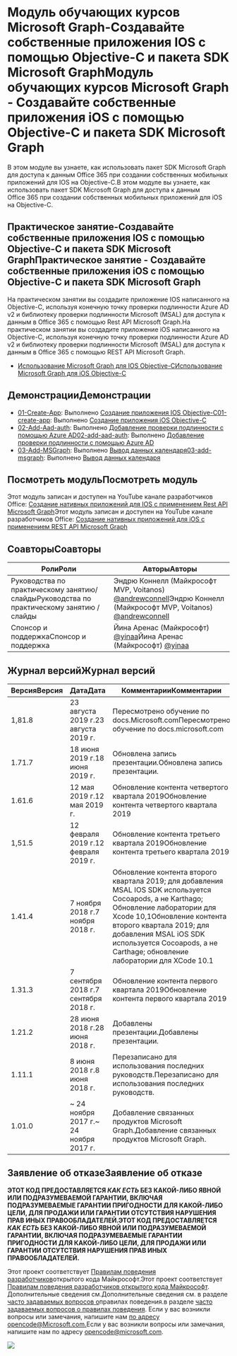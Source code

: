 # <a name="---microsoft-graph------ios---objective-c---sdk-microsoft-graph"></a><span data-ttu-id="3baf7-101">Модуль обучающих курсов Microsoft Graph-Создавайте собственные приложения IOS с помощью Objective-C и пакета SDK Microsoft Graph</span><span class="sxs-lookup"><span data-stu-id="3baf7-101">Модуль обучающих курсов Microsoft Graph - Создавайте собственные приложения iOS с помощью Objective-C и пакета SDK Microsoft Graph</span></span>

<span data-ttu-id="3baf7-102">В этом модуле вы узнаете, как использовать пакет SDK Microsoft Graph для доступа к данным Office 365 при создании собственных мобильных приложений для IOS на Objective-C.</span><span class="sxs-lookup"><span data-stu-id="3baf7-102">В этом модуле вы узнаете, как использовать пакет SDK Microsoft Graph для доступа к данным Office 365 при создании собственных мобильных приложений для iOS на Objective-C.</span></span>

## <a name="-------ios---objective-c---sdk-microsoft-graph"></a><span data-ttu-id="3baf7-103">Практическое занятие-Создавайте собственные приложения IOS с помощью Objective-C и пакета SDK Microsoft Graph</span><span class="sxs-lookup"><span data-stu-id="3baf7-103">Практическое занятие - Создавайте собственные приложения iOS с помощью Objective-C и пакета SDK Microsoft Graph</span></span>

<span data-ttu-id="3baf7-104">На практическом занятии вы создадите приложение IOS написанного на Objective-C, используя конечную точку проверки подлинности Azure AD v2 и библиотеку проверки подлинности Microsoft (MSAL) для доступа к данным в Office 365 с помощью Rest API Microsoft Graph.</span><span class="sxs-lookup"><span data-stu-id="3baf7-104">На практическом занятии вы создадите приложение iOS написанного на Objective-C, используя конечную точку проверки подлинности Azure AD v2 и библиотеку проверки подлинности Microsoft (MSAL) для доступа к данным в Office 365 с помощью REST API Microsoft Graph.</span></span>

- [<span data-ttu-id="3baf7-105">Использование Microsoft Graph для IOS Objective-C</span><span class="sxs-lookup"><span data-stu-id="3baf7-105">Использование Microsoft Graph для iOS Objective-C</span></span>](https://docs.microsoft.com/graph/tutorials/ios-objectivec)

## <a name=""></a><span data-ttu-id="3baf7-106">Демонстрации</span><span class="sxs-lookup"><span data-stu-id="3baf7-106">Демонстрации</span></span>

- <span data-ttu-id="3baf7-107">[01-Create-App](demos/01-create-app): Выполнено [Создание приложения IOS Objective-C](https://docs.microsoft.com/graph/tutorials/ios-objectivec?tutorial-step=1)</span><span class="sxs-lookup"><span data-stu-id="3baf7-107">[01-create-app](demos/01-create-app): Выполнено [Создание приложения iOS Objective-C](https://docs.microsoft.com/graph/tutorials/ios-objectivec?tutorial-step=1)</span></span>
- <span data-ttu-id="3baf7-108">[02-Add-Aad-auth](demos/02-add-aad-auth): Выполнено [Добавление проверки подлинности с помощью Azure AD](https://docs.microsoft.com/graph/tutorials/ios-objectivec?tutorial-step=3)</span><span class="sxs-lookup"><span data-stu-id="3baf7-108">[02-add-aad-auth](demos/02-add-aad-auth): Выполнено [Добавление проверки подлинности с помощью Azure AD](https://docs.microsoft.com/graph/tutorials/ios-objectivec?tutorial-step=3)</span></span>
- <span data-ttu-id="3baf7-109">[03-Add-MSGraph](demos/03-add-msgraph): Выполнено [Вывод данных календаря](https://docs.microsoft.com/graph/tutorials/ios-objectivec?tutorial-step=4)</span><span class="sxs-lookup"><span data-stu-id="3baf7-109">[03-add-msgraph](demos/03-add-msgraph): Выполнено [Вывод данных календаря](https://docs.microsoft.com/graph/tutorials/ios-objectivec?tutorial-step=4)</span></span>

## <a name="-"></a><span data-ttu-id="3baf7-110">Посмотреть модуль</span><span class="sxs-lookup"><span data-stu-id="3baf7-110">Посмотреть модуль</span></span>

<span data-ttu-id="3baf7-111">Этот модуль записан и доступен на YouTube канале разработчиков Office: [Создание нативных приложений для IOS с применением Rest API Microsoft Graph](https://youtu.be/Gg8Qy1Dqyzw)</span><span class="sxs-lookup"><span data-stu-id="3baf7-111">Этот модуль записан и доступен на YouTube канале разработчиков Office: [Создание нативных приложений для iOS с применением REST API Microsoft Graph](https://youtu.be/Gg8Qy1Dqyzw)</span></span>

## <a name=""></a><span data-ttu-id="3baf7-112">Соавторы</span><span class="sxs-lookup"><span data-stu-id="3baf7-112">Соавторы</span></span>

| <span data-ttu-id="3baf7-113">Роли</span><span class="sxs-lookup"><span data-stu-id="3baf7-113">Роли</span></span> | <span data-ttu-id="3baf7-114">Авторы</span><span class="sxs-lookup"><span data-stu-id="3baf7-114">Авторы</span></span> |
| -------------------- | ------------------------------------------------------------------------------------- |
| <span data-ttu-id="3baf7-115">Руководства по практическому занятию/слайды</span><span class="sxs-lookup"><span data-stu-id="3baf7-115">Руководства по практическому занятию / слайды</span></span> | <span data-ttu-id="3baf7-116">Эндрю Коннелл (Майкрософт MVP, Voitanos) [@andrewconnell](//github.com/andrewconnell)</span><span class="sxs-lookup"><span data-stu-id="3baf7-116">Эндрю Коннелл (Майкрософт MVP, Voitanos) [@andrewconnell](//github.com/andrewconnell)</span></span> |
| <span data-ttu-id="3baf7-117">Спонсор и поддержка</span><span class="sxs-lookup"><span data-stu-id="3baf7-117">Спонсор и поддержка</span></span> | <span data-ttu-id="3baf7-118">Йина Аренас (Майкрософт) [@yinaa](//github.com/yinaa)</span><span class="sxs-lookup"><span data-stu-id="3baf7-118">Йина Аренас (Майкрософт) [@yinaa](//github.com/yinaa)</span></span> |

## <a name="-"></a><span data-ttu-id="3baf7-119">Журнал версий</span><span class="sxs-lookup"><span data-stu-id="3baf7-119">Журнал версий</span></span>

| <span data-ttu-id="3baf7-120">Версия</span><span class="sxs-lookup"><span data-stu-id="3baf7-120">Версия</span></span> | <span data-ttu-id="3baf7-121">Дата</span><span class="sxs-lookup"><span data-stu-id="3baf7-121">Дата</span></span> | <span data-ttu-id="3baf7-122">Комментарии</span><span class="sxs-lookup"><span data-stu-id="3baf7-122">Комментарии</span></span> |
| ------- | ------------------ | ------------------------------------------------------------------------------------------------------------------------------------ |
| <span data-ttu-id="3baf7-123">1,8</span><span class="sxs-lookup"><span data-stu-id="3baf7-123">1.8</span></span> | <span data-ttu-id="3baf7-124">23 августа 2019 г.</span><span class="sxs-lookup"><span data-stu-id="3baf7-124">23 августа 2019 г.</span></span> | <span data-ttu-id="3baf7-125">Пересмотрено обучение по docs.Microsoft.com</span><span class="sxs-lookup"><span data-stu-id="3baf7-125">Пересмотрено обучение по docs.microsoft.com</span></span> |
| <span data-ttu-id="3baf7-126">1.7</span><span class="sxs-lookup"><span data-stu-id="3baf7-126">1.7</span></span> | <span data-ttu-id="3baf7-127">18 июня 2019 г.</span><span class="sxs-lookup"><span data-stu-id="3baf7-127">18 июня 2019 г.</span></span> | <span data-ttu-id="3baf7-128">Обновлена запись презентации.</span><span class="sxs-lookup"><span data-stu-id="3baf7-128">Обновлена запись презентации.</span></span> |
| <span data-ttu-id="3baf7-129">1.6</span><span class="sxs-lookup"><span data-stu-id="3baf7-129">1.6</span></span> | <span data-ttu-id="3baf7-130">12 мая 2019 г.</span><span class="sxs-lookup"><span data-stu-id="3baf7-130">12 мая 2019 г.</span></span> | <span data-ttu-id="3baf7-131">Обновление контента четвертого квартала 2019</span><span class="sxs-lookup"><span data-stu-id="3baf7-131">Обновление контента четвертого квартала 2019</span></span> |
| <span data-ttu-id="3baf7-132">1,5</span><span class="sxs-lookup"><span data-stu-id="3baf7-132">1.5</span></span> | <span data-ttu-id="3baf7-133">12 февраля 2019 г.</span><span class="sxs-lookup"><span data-stu-id="3baf7-133">12 февраля 2019 г.</span></span> | <span data-ttu-id="3baf7-134">Обновление контента третьего квартала 2019</span><span class="sxs-lookup"><span data-stu-id="3baf7-134">Обновление контента третьего квартала 2019</span></span> |
| <span data-ttu-id="3baf7-135">1.4</span><span class="sxs-lookup"><span data-stu-id="3baf7-135">1.4</span></span> | <span data-ttu-id="3baf7-136">7 ноября 2018 г.</span><span class="sxs-lookup"><span data-stu-id="3baf7-136">7 ноября 2018 г.</span></span> | <span data-ttu-id="3baf7-137">Обновление контента второго квартала 2019; для добавления MSAL IOS SDK используется Cocoapods, а не Karthago; Обновление лаборатории для Xcode 10,1</span><span class="sxs-lookup"><span data-stu-id="3baf7-137">Обновление контента второго квартала 2019; для добавления MSAL iOS SDK используется Cocoapods, а не Carthage; обновление лаборатории для XCode 10.1</span></span> |
| <span data-ttu-id="3baf7-138">1.3</span><span class="sxs-lookup"><span data-stu-id="3baf7-138">1.3</span></span> | <span data-ttu-id="3baf7-139">7 сентября 2018 г.</span><span class="sxs-lookup"><span data-stu-id="3baf7-139">7 сентября 2018 г.</span></span> | <span data-ttu-id="3baf7-140">Обновление контента первого квартала 2019</span><span class="sxs-lookup"><span data-stu-id="3baf7-140">Обновление контента первого квартала 2019</span></span> |
| <span data-ttu-id="3baf7-141">1.2</span><span class="sxs-lookup"><span data-stu-id="3baf7-141">1.2</span></span> | <span data-ttu-id="3baf7-142">28 июня 2018 г.</span><span class="sxs-lookup"><span data-stu-id="3baf7-142">28 июня 2018 г.</span></span> | <span data-ttu-id="3baf7-143">Добавлены презентации.</span><span class="sxs-lookup"><span data-stu-id="3baf7-143">Добавлены презентации.</span></span> |
| <span data-ttu-id="3baf7-144">1.1</span><span class="sxs-lookup"><span data-stu-id="3baf7-144">1.1</span></span> | <span data-ttu-id="3baf7-145">8 июня 2018 г.</span><span class="sxs-lookup"><span data-stu-id="3baf7-145">8 июня 2018 г.</span></span> | <span data-ttu-id="3baf7-146">Перезаписано для использования последних руководств.</span><span class="sxs-lookup"><span data-stu-id="3baf7-146">Перезаписано для использования последних руководств.</span></span> |
| <span data-ttu-id="3baf7-147">1.0</span><span class="sxs-lookup"><span data-stu-id="3baf7-147">1.0</span></span> | <span data-ttu-id="3baf7-148">~ 24 ноября 2017 г.</span><span class="sxs-lookup"><span data-stu-id="3baf7-148">~ 24 ноября 2017 г.</span></span> | <span data-ttu-id="3baf7-149">Добавление связанных продуктов Microsoft Graph.</span><span class="sxs-lookup"><span data-stu-id="3baf7-149">Добавление связанных продуктов Microsoft Graph.</span></span> |

## <a name="--"></a><span data-ttu-id="3baf7-150">Заявление об отказе</span><span class="sxs-lookup"><span data-stu-id="3baf7-150">Заявление об отказе</span></span>

<span data-ttu-id="3baf7-151">**ЭТОТ КОД ПРЕДОСТАВЛЯЕТСЯ _КАК ЕСТЬ_ БЕЗ КАКОЙ-ЛИБО ЯВНОЙ ИЛИ ПОДРАЗУМЕВАЕМОЙ ГАРАНТИИ, ВКЛЮЧАЯ ПОДРАЗУМЕВАЕМЫЕ ГАРАНТИИ ПРИГОДНОСТИ ДЛЯ КАКОЙ-ЛИБО ЦЕЛИ, ДЛЯ ПРОДАЖИ ИЛИ ГАРАНТИИ ОТСУТСТВИЯ НАРУШЕНИЯ ПРАВ ИНЫХ ПРАВООБЛАДАТЕЛЕЙ.**</span><span class="sxs-lookup"><span data-stu-id="3baf7-151">**ЭТОТ КОД ПРЕДОСТАВЛЯЕТСЯ _КАК ЕСТЬ_ БЕЗ КАКОЙ-ЛИБО ЯВНОЙ ИЛИ ПОДРАЗУМЕВАЕМОЙ ГАРАНТИИ, ВКЛЮЧАЯ ПОДРАЗУМЕВАЕМЫЕ ГАРАНТИИ ПРИГОДНОСТИ ДЛЯ КАКОЙ-ЛИБО ЦЕЛИ, ДЛЯ ПРОДАЖИ ИЛИ ГАРАНТИИ ОТСУТСТВИЯ НАРУШЕНИЯ ПРАВ ИНЫХ ПРАВООБЛАДАТЕЛЕЙ.**</span></span>

<span data-ttu-id="3baf7-152">Этот проект соответствует [Правилам поведения разработчиков](https://opensource.microsoft.com/codeofconduct/)открытого кода Майкрософт.</span><span class="sxs-lookup"><span data-stu-id="3baf7-152">Этот проект соответствует [Правилам поведения разработчиков открытого кода Майкрософт](https://opensource.microsoft.com/codeofconduct/).</span></span> <span data-ttu-id="3baf7-153">Дополнительные сведения см.</span><span class="sxs-lookup"><span data-stu-id="3baf7-153">Дополнительные сведения см.</span></span> <span data-ttu-id="3baf7-154">в разделе [часто задаваемых вопросов о](https://opensource.microsoft.com/codeofconduct/faq/)правилах поведения.</span><span class="sxs-lookup"><span data-stu-id="3baf7-154">в разделе [часто задаваемых вопросов о правилах поведения](https://opensource.microsoft.com/codeofconduct/faq/).</span></span> <span data-ttu-id="3baf7-155">Если у вас возникли вопросы или замечания, напишите нам [по адресу opencode@Microsoft.com.](mailto:opencode@microsoft.com)</span><span class="sxs-lookup"><span data-stu-id="3baf7-155">Если у вас возникли вопросы или замечания, напишите нам по адресу [opencode@microsoft.com](mailto:opencode@microsoft.com).</span></span>

<img src="https://telemetry.sharepointpnp.com/msgraph-training-ios-objectivec" />
